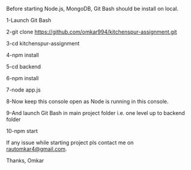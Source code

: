 Before starting Node.js, MongoDB, Git Bash should be install on local.

1-Launch Git Bash

2-git clone https://github.com/omkar994/kitchenspur-assignment.git

3-cd kitchenspur-assignment

4-npm install

5-cd backend

6-npm install

7-node app.js

8-Now keep this console open as Node is running in this console.

9-And launch Git Bash in main project folder i.e. one level up to backend folder

10-npm start

If any issue while starting project pls contact me on rautomkar4@gmail.com. 

Thanks,
Omkar
